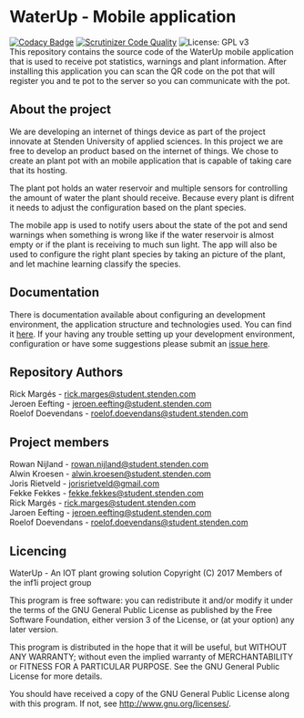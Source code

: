# WaterUp - Mobile application
[![Codacy Badge](https://api.codacy.com/project/badge/Grade/13ca7bb85bd149bb961e0047e1e720b9)](https://www.codacy.com/app/jorisrietveld/WaterUp-App?utm_source=github.com&utm_medium=referral&utm_content=INF1I/WaterUp-App&utm_campaign=badger) [![Scrutinizer Code Quality](https://scrutinizer-ci.com/g/INF1I/WaterUp-App/badges/quality-score.png?b=master)](https://scrutinizer-ci.com/g/INF1I/WaterUp-App/?branch=master) ![License: GPL v3](https://img.shields.io/badge/License-GPL%20v3-blue.svg)<br/>
This repository contains the source code of the WaterUp mobile application that
is used to receive pot statistics, warnings and plant information. After installing
this application you can scan the QR code on the pot that will register you and
te pot to the server so you can communicate with the pot.

## About the project
We are developing an internet of things device as part of the project
innovate at Stenden University of applied sciences. In this project
we are free to develop an product based on the internet of things.
We chose to create an plant pot with an mobile application that is
capable of taking care that its hosting.

The plant pot holds an water reservoir and multiple sensors for
controlling the amount of water the plant should receive. Because every
plant is difrent it needs to adjust the configuration based on the plant
species.

The mobile app is used to notify users about the state of the pot and
send warnings when something is wrong like if the water reservoir is
almost empty or if the plant is receiving to much sun light. The app
will also be used to configure the right plant species by taking an
picture of the plant, and let machine learning classify the species.

## Documentation
There is documentation available about configuring an development
environment, the application structure and technologies used. You can find
it [here](documentation/readme.md). If your having any trouble
setting up your development environment, configuration
or have some suggestions please submit an [issue here](https://github.com/INF1I/WaterUp-App/issues/new).

## Repository Authors
Rick Margés - rick.marges@student.stenden.com<br>
Jeroen Eefting - jeroen.eefting@student.stenden.com<br>
Roelof Doevendans - roelof.doevendans@student.stenden.com<br>

## Project members
Rowan Nijland - rowan.nijland@student.stenden.com<br>
Alwin Kroesen - alwin.kroesen@student.stenden.com<br>
Joris Rietveld - jorisrietveld@gmail.com<br>
Fekke Fekkes - fekke.fekkes@student.stenden.com<br>
Rick Margés - rick.marges@student.stenden.com<br>
Jaroen Eefting - jeroen.eefting@student.stenden.com<br>
Roelof Doevendans - roelof.doevendans@student.stenden.com<br>

## Licencing
WaterUp - An IOT plant growing solution
Copyright (C) 2017 Members of the inf1i project group

This program is free software: you can redistribute it and/or modify
it under the terms of the GNU General Public License as published by
the Free Software Foundation, either version 3 of the License, or
(at your option) any later version.

This program is distributed in the hope that it will be useful,
but WITHOUT ANY WARRANTY; without even the implied warranty of
MERCHANTABILITY or FITNESS FOR A PARTICULAR PURPOSE.  See the
GNU General Public License for more details.

You should have received a copy of the GNU General Public License
along with this program.  If not, see <http://www.gnu.org/licenses/>.
